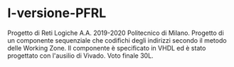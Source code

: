 # I-versione-PFRL
Progetto di Reti Logiche A.A. 2019-2020 Politecnico di Milano. Progetto di un componente sequenziale che codifichi degli indirizzi secondo il metodo delle Working Zone. Il componente è specificato in VHDL ed è stato progettato con l'ausilio di Vivado. Voto finale 30L.
